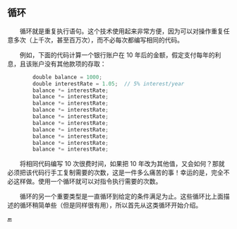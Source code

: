 ## 循环

&emsp;&emsp;循环就是重复执行语句。这个技术使用起来非常方便，因为可以对操作重复任意多次（上千次，甚至百万次），而不必每次都编写相同的代码。


&emsp;&emsp;例如，下面的代码计算一个银行账户在 10 年后的金额，假定支付每年的利息，且该账户没有其他款项的存取：

```javascript
        double balance = 1000;
        double interestRate = 1.05;  // 5% interest/year
        balance *= interestRate;
        balance *= interestRate;
        balance *= interestRate;
        balance *= interestRate;
        balance *= interestRate;
        balance *= interestRate;
        balance *= interestRate;
        balance *= interestRate;
        balance *= interestRate;
        balance *= interestRate;
```

&emsp;&emsp;将相同代码编写 10 次很费时间，如果把 10 年改为其他值，又会如何？那就必须把该代码行手工复制需要的次数，这是一件多么痛苦的事！幸运的是，完全不必这样做。使用一个循环就可以对指令执行需要的次数。

&emsp;&emsp;循环的另一个重要类型是一直循环到给定的条件满足为止。这些循环比上面描述的循环稍简单些（但是同样很有用），所以首先从这类循环开始介绍。




🔚